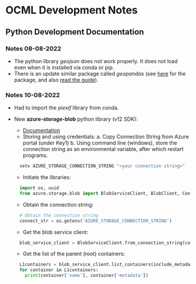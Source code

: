 # OCML Development Notes

## Python Development Documentation

### Notes 08-08-2022

* The python library _geojson_ does not work properly. It does not load even when it is installed via conda or pip.
* There is an update similar package called _geopandas_ (see [here](https://anaconda.org/conda-forge/geopandas) for the package, and also [read the guide](https://geopandas.org/en/stable/docs/user_guide/io.html)).

### Notes 10-08-2022

* Had to import the _piexif_ library from conda.
* New **azure-storage-blob** python library (v12 SDK):
  * [Documentation](https://docs.microsoft.com/en-us/azure/storage/blobs/storage-quickstart-blobs-python?tabs=environment-variable-windows)
  * Storing and using credentials:
    a. Copy Connection String from Azure portal (under Key1)
    b. Using command line (windows), store the connection string as an environmental variable, after which restart programs.

  ```python
    setx AZURE_STORAGE_CONNECTION_STRING "<your connection string>"
  ```

  * Initiate the libraries:

  ```python
    import os, uuid
    from azure.storage.blob import BlobServiceClient, BlobClient, ContainerClient, __version__
  ```

  * Obtain the connection string:

  ```python
    # Obtain the connection string
    connect_str = os.getenv('AZURE_STORAGE_CONNECTION_STRING')
  ```

  * Get the blob service client:

  ```python
    blob_service_client = BlobServiceClient.from_connection_string(connect_str)
  ```

  * Get the list of the parent (root) containers:

  ```python
    L1containers = blob_service_client.list_containers(include_metadata=True)
    for container in L1containers:
      print(container['name'], container['metadata'])
